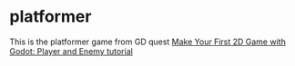 # platformer
This is the platformer game from GD quest [Make Your First 2D Game with Godot: Player and Enemy tutorial](https://youtu.be/Mc13Z2gboEk) 
